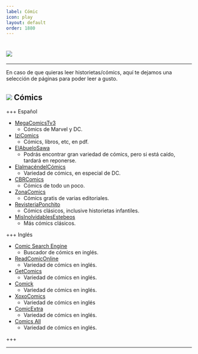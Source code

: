 ```yaml
---
label: Cómic
icon: play
layout: default
order: 1880
---
```



# ![](https://i.postimg.cc/Hx85rMz8/cooomic.png)


---

En caso de que quieras leer historietas/cómics, aquí te dejamos una selección de páginas para poder leer a gusto.


## ![](https://i.postimg.cc/fyHqs50r/Proyecto-nuevo-2.png) Cómics


+++ Español


- [MegaComicsTv3](https://megacomicstv3.blogspot.com/)
    - Cómics de Marvel y DC.
- [IziComics](https://www.izicomics.com/)
    - Cómics, libros, etc, en pdf.
- [ElAbueloSawa](https://www.elabuelosawa.org/)
    - Podrás encontrar gran variedad de cómics, pero si está caído, tardará en reponerse.
- [ElalmacéndelCómics](http://elalmacendelcomics.blogspot.com/)
    - Variedad de cómics, en especial de DC.
- [CBRComics](https://cbrcomics.net/)
    - Cómics de todo un poco.
- [ZonaComics](https://zonacomics.com/)
    - Cómics gratis de varias editoriales.
- [RevisteriaPonchito](http://revisteriaponchito.com/)
    - Cómics clásicos, inclusive historietas infantiles.
- [MisInolvidablesEstebeos](http://misinolvidablestebeos.blogspot.com/)
    - Más cómics clásicos.


+++ Inglés


- [Comic Search Engine](https://cse.google.com/cse?cx=006516753008110874046:p4hgytyrohg)
    - Buscador de cómics en inglés.
- [ReadComicOnline](https://readcomiconline.li/)
    - Variedad de cómics en inglés.
- [GetComics](https://getcomics.info/)
    - Variedad de cómics en inglés.
- [Comick](https://comick.app/home)
    - Variedad de cómics en inglés.
- [XoxoComics](https://xoxocomics.com/)
    - Variedad de cómics en inglés
- [ComicExtra](https://www.comicextra.com/)
    - Variedad de cómics en inglés.
- [Comics All](https://comics-all.com/)
    - Variedad de cómics en inglés.


+++

---




